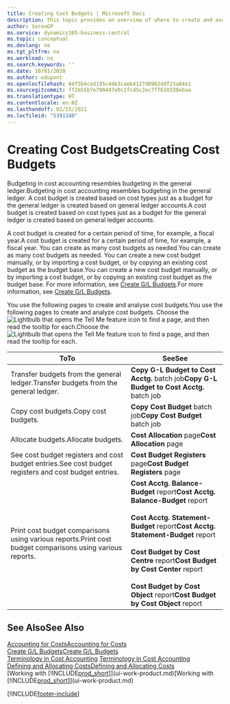 ```yaml
---
title: Creating Cost Budgets | Microsoft Docs
description: This topic provides an overview of where to create and analyse cost budgets.
author: SorenGP
ms.service: dynamics365-business-central
ms.topic: conceptual
ms.devlang: na
ms.tgt_pltfrm: na
ms.workload: na
ms.search.keywords: ''
ms.date: 10/01/2020
ms.author: edupont
ms.openlocfilehash: 64f5b4ced195c44b3caeb4127d89624df23a84e1
ms.sourcegitcommit: ff2b55b7e790447e0c1fcd5c2ec7f7610338ebaa
ms.translationtype: HT
ms.contentlocale: en-NZ
ms.lasthandoff: 02/15/2021
ms.locfileid: "5391340"
---
```

# <a name="creating-cost-budgets"></a><span data-ttu-id="37e2f-103">Creating Cost Budgets</span><span class="sxs-lookup"><span data-stu-id="37e2f-103">Creating Cost Budgets</span></span>
<span data-ttu-id="37e2f-104">Budgeting in cost accounting resembles budgeting in the general ledger.</span><span class="sxs-lookup"><span data-stu-id="37e2f-104">Budgeting in cost accounting resembles budgeting in the general ledger.</span></span> <span data-ttu-id="37e2f-105">A cost budget is created based on cost types just as a budget for the general ledger is created based on general ledger accounts.</span><span class="sxs-lookup"><span data-stu-id="37e2f-105">A cost budget is created based on cost types just as a budget for the general ledger is created based on general ledger accounts.</span></span>  

<span data-ttu-id="37e2f-106">A cost budget is created for a certain period of time, for example, a fiscal year.</span><span class="sxs-lookup"><span data-stu-id="37e2f-106">A cost budget is created for a certain period of time, for example, a fiscal year.</span></span> <span data-ttu-id="37e2f-107">You can create as many cost budgets as needed.</span><span class="sxs-lookup"><span data-stu-id="37e2f-107">You can create as many cost budgets as needed.</span></span> <span data-ttu-id="37e2f-108">You can create a new cost budget manually, or by importing a cost budget, or by copying an existing cost budget as the budget base.</span><span class="sxs-lookup"><span data-stu-id="37e2f-108">You can create a new cost budget manually, or by importing a cost budget, or by copying an existing cost budget as the budget base.</span></span> <span data-ttu-id="37e2f-109">For more information, see [Create G/L Budgets](finance-how-create-budgets.md).</span><span class="sxs-lookup"><span data-stu-id="37e2f-109">For more information, see [Create G/L Budgets](finance-how-create-budgets.md).</span></span>

<span data-ttu-id="37e2f-110">You use the following pages to create and analyse cost budgets.</span><span class="sxs-lookup"><span data-stu-id="37e2f-110">You use the following pages to create and analyze cost budgets.</span></span> <span data-ttu-id="37e2f-111">Choose the ![Lightbulb that opens the Tell Me feature](media/ui-search/search_small.png "Tell me what you want to do") icon to find a page, and then read the tooltip for each.</span><span class="sxs-lookup"><span data-stu-id="37e2f-111">Choose the ![Lightbulb that opens the Tell Me feature](media/ui-search/search_small.png "Tell me what you want to do") icon to find a page, and then read the tooltip for each.</span></span>

|<span data-ttu-id="37e2f-112">To</span><span class="sxs-lookup"><span data-stu-id="37e2f-112">To</span></span>|<span data-ttu-id="37e2f-113">See</span><span class="sxs-lookup"><span data-stu-id="37e2f-113">See</span></span>|  
|--------|---------|  
|<span data-ttu-id="37e2f-114">Transfer budgets from the general ledger.</span><span class="sxs-lookup"><span data-stu-id="37e2f-114">Transfer budgets from the general ledger.</span></span>|<span data-ttu-id="37e2f-115">**Copy G-L Budget to Cost Acctg.** batch job</span><span class="sxs-lookup"><span data-stu-id="37e2f-115">**Copy G-L Budget to Cost Acctg.** batch job</span></span>|  
|<span data-ttu-id="37e2f-116">Copy cost budgets.</span><span class="sxs-lookup"><span data-stu-id="37e2f-116">Copy cost budgets.</span></span>|<span data-ttu-id="37e2f-117">**Copy Cost Budget** batch job</span><span class="sxs-lookup"><span data-stu-id="37e2f-117">**Copy Cost Budget** batch job</span></span>|  
|<span data-ttu-id="37e2f-118">Allocate budgets.</span><span class="sxs-lookup"><span data-stu-id="37e2f-118">Allocate budgets.</span></span>|<span data-ttu-id="37e2f-119">**Cost Allocation** page</span><span class="sxs-lookup"><span data-stu-id="37e2f-119">**Cost Allocation** page</span></span>|  
|<span data-ttu-id="37e2f-120">See cost budget registers and cost budget entries.</span><span class="sxs-lookup"><span data-stu-id="37e2f-120">See cost budget registers and cost budget entries.</span></span>|<span data-ttu-id="37e2f-121">**Cost Budget Registers** page</span><span class="sxs-lookup"><span data-stu-id="37e2f-121">**Cost Budget Registers** page</span></span>|  
|<span data-ttu-id="37e2f-122">Print cost budget comparisons using various reports.</span><span class="sxs-lookup"><span data-stu-id="37e2f-122">Print cost budget comparisons using various reports.</span></span>|<span data-ttu-id="37e2f-123">**Cost Acctg. Balance-Budget** report</span><span class="sxs-lookup"><span data-stu-id="37e2f-123">**Cost Acctg. Balance-Budget** report</span></span><br /><br /> <span data-ttu-id="37e2f-124">**Cost Acctg. Statement-Budget** report</span><span class="sxs-lookup"><span data-stu-id="37e2f-124">**Cost Acctg. Statement-Budget** report</span></span><br /><br /> <span data-ttu-id="37e2f-125">**Cost Budget by Cost Centre** report</span><span class="sxs-lookup"><span data-stu-id="37e2f-125">**Cost Budget by Cost Center** report</span></span><br /><br /> <span data-ttu-id="37e2f-126">**Cost Budget by Cost Object** report</span><span class="sxs-lookup"><span data-stu-id="37e2f-126">**Cost Budget by Cost Object** report</span></span>|  

## <a name="see-also"></a><span data-ttu-id="37e2f-127">See Also</span><span class="sxs-lookup"><span data-stu-id="37e2f-127">See Also</span></span>  
[<span data-ttu-id="37e2f-128">Accounting for Costs</span><span class="sxs-lookup"><span data-stu-id="37e2f-128">Accounting for Costs</span></span>](finance-manage-cost-accounting.md)  
[<span data-ttu-id="37e2f-129">Create G/L Budgets</span><span class="sxs-lookup"><span data-stu-id="37e2f-129">Create G/L Budgets</span></span>](finance-how-create-budgets.md)  
<span data-ttu-id="37e2f-130">[Terminology in Cost Accounting](finance-terminology-in-cost-accounting.md) </span><span class="sxs-lookup"><span data-stu-id="37e2f-130">[Terminology in Cost Accounting](finance-terminology-in-cost-accounting.md) </span></span>  
[<span data-ttu-id="37e2f-131">Defining and Allocating Costs</span><span class="sxs-lookup"><span data-stu-id="37e2f-131">Defining and Allocating Costs</span></span>](finance-define-and-allocate-costs.md)  
<span data-ttu-id="37e2f-132">[Working with [!INCLUDE[prod_short](includes/prod_short.md)]](ui-work-product.md)</span><span class="sxs-lookup"><span data-stu-id="37e2f-132">[Working with [!INCLUDE[prod_short](includes/prod_short.md)]](ui-work-product.md)</span></span>


[!INCLUDE[footer-include](includes/footer-banner.md)]